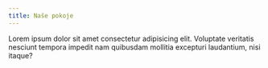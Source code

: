 ```yaml
---
title: Naše pokoje
---
```


Lorem ipsum dolor sit amet consectetur adipisicing elit. Voluptate veritatis nesciunt tempora impedit nam quibusdam mollitia excepturi laudantium, nisi itaque?